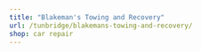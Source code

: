 ```yaml
---
title: "Blakeman's Towing and Recovery"
url: /tunbridge/blakemans-towing-and-recovery/
shop: car repair
---
```

